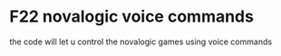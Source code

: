 # F22 novalogic voice commands
 the code will let u control the novalogic games using voice commands
